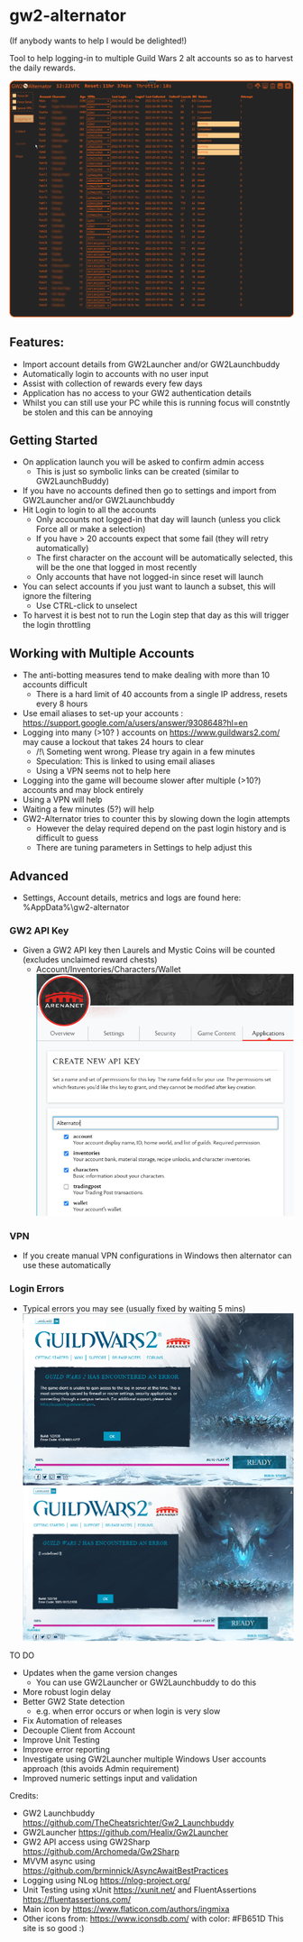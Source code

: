 # gw2-alternator
(If anybody wants to help I would be delighted!)

Tool to help logging-in to multiple Guild Wars 2 alt accounts so as to harvest the daily rewards.

![Running](images/running.png)

## Features:
 * Import account details from GW2Launcher and/or GW2Launchbuddy
 * Automatically login to accounts with no user input
 * Assist with collection of rewards every few days
 * Application has no access to your GW2 authentication details
 * Whilst you can still use your PC while this is running focus will constntly be stolen and this can be annoying

## Getting Started
 * On application launch you will be asked to confirm admin access
   * This is just so symbolic links can be created (similar to GW2LaunchBuddy)
 * If you have no accounts defined then go to settings and import from GW2Launcher and/or GW2Launchbuddy
 * Hit Login to login to all the accounts
   * Only accounts not logged-in that day will launch (unless you click Force all or make a selection)
   * If you have > 20 accounts expect that some fail (they will retry automatically)
   * The first character on the account will be automatically selected, this will be the one that logged in most recently
   * Only accounts that have not logged-in since reset will launch
 * You can select accounts if you just want to launch a subset, this will ignore the filtering
   * Use CTRL-click to unselect
 * To harvest it is best not to run the Login step that day as this will trigger the login throttling

 ## Working with Multiple Accounts
 * The anti-botting measures tend to make dealing with more than 10 accounts difficult
   * There is a hard limit of 40 accounts from a single IP address, resets every 8 hours
 * Use email aliases to set-up your accounts : https://support.google.com/a/users/answer/9308648?hl=en
 * Logging into many (>10? ) accounts on https://www.guildwars2.com/ may cause a lockout that takes 24 hours to clear
   * /!\ Someting went wrong. Please try again in a few minutes
   * Speculation: This is linked to using email aliases
   * Using a VPN seems not to help here
 * Logging into the game will becoume slower after multiple (>10?) accounts and may block entirely
  * Using a VPN will help
  * Waiting a few minutes (5?) will help
  * GW2-Alternator tries to counter this by slowing down the login attempts
    * However the delay required depend on the past login history and is difficult to guess
    * There are tuning parameters in Settings to help adjust this

## Advanced
 * Settings, Account details, metrics and logs are found here: %AppData%\gw2-alternator

### GW2 API Key
 * Given a GW2 API key then Laurels and Mystic Coins will be counted (excludes unclaimed reward chests)
   * Account/Inventories/Characters/Wallet
 ![Create Key](images/api_create.png)

### VPN
 * If you create manual VPN configurations in Windows then alternator can use these automatically

### Login Errors
 * Typical errors you may see (usually fixed by waiting 5 mins)
![Error](images/Login_Error.png)
![Undefined Error](images/Login_Error_Undefined.png)

TO DO
 * Updates when the game version changes 
   * You can use GW2Launcher or GW2Launchbuddy to do this
 * More robust login delay
 * Better GW2 State detection
   * e.g. when error occurs or when login is very slow
 * Fix Automation of releases
 * Decouple Client from Account
 * Improve Unit Testing
 * Improve error reporting
 * Investigate using GW2Launcher multiple Windows User accounts approach (this avoids Admin requirement)
 * Improved numeric settings input and validation


Credits:
* GW2 Launchbuddy https://github.com/TheCheatsrichter/Gw2_Launchbuddy
* GW2Launcher https://github.com/Healix/Gw2Launcher
* GW2 API access using GW2Sharp https://github.com/Archomeda/Gw2Sharp
* MVVM async using https://github.com/brminnick/AsyncAwaitBestPractices
* Logging using NLog https://nlog-project.org/
* Unit Testing using xUnit https://xunit.net/ and FluentAssertions https://fluentassertions.com/
* Main icon by https://www.flaticon.com/authors/ingmixa
* Other icons from: https://www.iconsdb.com/ with color: #FB651D This site is so good :)
